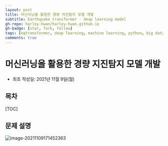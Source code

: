 ```yaml
---
layout: post
title: 머신러닝을 활용한 경량 지진탐지 모델 개발
subtitle: Earthquake transformer - deap learning model
gh-repo: harley-hwan/harley-hwan.github.io
gh-badge: [star, fork, follow]
tags: [eqtransformer, deap learning, machine learning, python, big data science]
comments: true
---
```


# 머신러닝을 활용한 경량 지진탐지 모델 개발

- 최초 작성일: 2021년 11월 9일(월)

## 목차
[TOC]

## 문제 설명
![image-20211109171452363](C:\Users\harley\AppData\Roaming\Typora\typora-user-images\image-20211109171452363.png)
